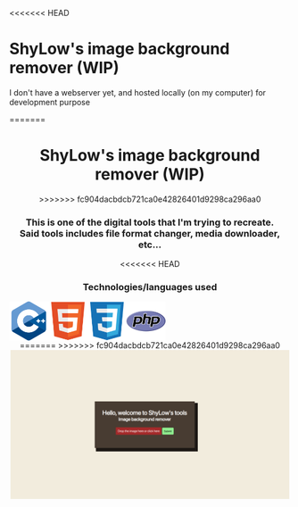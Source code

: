 <<<<<<< HEAD
<div style="justify-content: center;">
	<h1>ShyLow's image background remover (WIP)</h1>
	<p>I don't have a webserver yet, and hosted locally (on my computer) for development purpose</p>	
=======
<div style="justify-content: center; text-align:center;">
	<h1>ShyLow's image background remover (WIP)</h1>
>>>>>>> fc904dacbdcb721ca0e42826401d9298ca296aa0
	<h3>
		This is one of the digital tools that I'm trying to recreate.<br>
		Said tools includes file format changer, media downloader, etc...
	</h3>
<<<<<<< HEAD
	<div>
		<h3>Technologies/languages used</h3>
		<div style="display: flex;">
			<img src="https://github.com/devicons/devicon/blob/v2.16.0/icons/cplusplus/cplusplus-original.svg" height="70" alt="cpp logo"/>
			<img src="https://github.com/devicons/devicon/blob/v2.16.0/icons/html5/html5-original.svg" height="70" alt="html5 icon"/>
			<img src="https://github.com/devicons/devicon/blob/v2.16.0/icons/css3/css3-original.svg" height="70" alt="css icon"/>
			<img src="https://github.com/devicons/devicon/blob/v2.16.0/icons/php/php-original.svg" height="70" alt="php icon"/>
		</div>
	</div>	
=======
>>>>>>> fc904dacbdcb721ca0e42826401d9298ca296aa0
	<img src="readme-img/shylow-img-bg-rmvr.png" width="500px">
</div>
